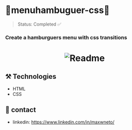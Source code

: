 # 🍔menuhambuguer-css🍔

> Status: Completed ✅

### Create a hamburguers menu with css transitions


<h1 align="center">
  <img alt="Readme" title="Readme" src="https://user-images.githubusercontent.com/87916631/170801075-2590d8b7-87db-4ad6-809d-fd83eab95efc.png"/>
</h1>

## ⚒️ Technologies
+ HTML
+ CSS

## 📲 contact
+ linkedin: https://www.linkedin.com/in/maxwneto/
